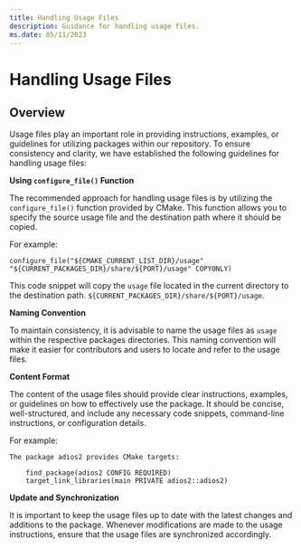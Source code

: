 ```yaml
---
title: Handling Usage Files
description: Guidance for handling usage files.
ms.date: 05/11/2023
---
```


# Handling Usage Files

## Overview
Usage files play an important role in providing instructions, examples, or guidelines for utilizing packages within our repository. To ensure consistency and clarity, we have established the following guidelines for handling usage files:

**Using `configure_file()` Function**

The recommended approach for handling usage files is by utilizing the `configure_file()` function provided by CMake. This function allows you to specify the source usage file and the destination path where it should be copied. 

For example:

```
configure_file("${CMAKE_CURRENT_LIST_DIR}/usage" "${CURRENT_PACKAGES_DIR}/share/${PORT}/usage" COPYONLY)
```

This code snippet will copy the `usage` file located in the current directory to the destination path. `${CURRENT_PACKAGES_DIR}/share/${PORT}/usage`.

**Naming Convention** 

To maintain consistency, it is advisable to name the usage files as `usage` within the respective packages directories. This naming convention will make it easier for contributors and users to locate and refer to the usage files.

**Content Format** 

The content of the usage files should provide clear instructions, examples, or guidelines on how to effectively use the package. It should be concise, well-structured, and include any necessary code snippets, command-line instructions, or configuration details. 

For example:
```
The package adios2 provides CMake targets:

    find_package(adios2 CONFIG REQUIRED)
    target_link_libraries(main PRIVATE adios2::adios2)
```

**Update and Synchronization** 

It is important to keep the usage files up to date with the latest changes and additions to the package. Whenever modifications are made to the usage instructions, ensure that the usage files are synchronized accordingly. 




